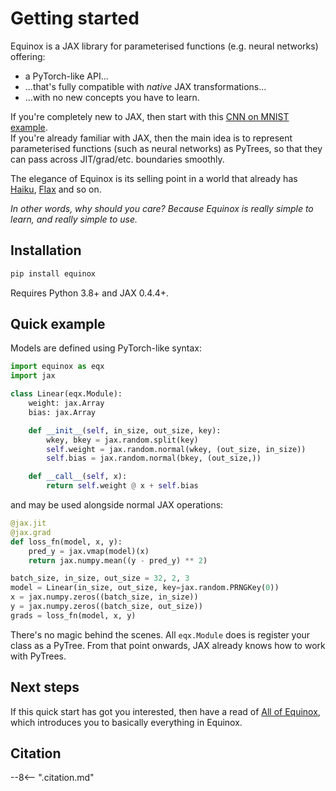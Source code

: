 # Getting started

Equinox is a JAX library for parameterised functions (e.g. neural networks) offering:

- a PyTorch-like API...
- ...that's fully compatible with *native* JAX transformations...
- ...with no new concepts you have to learn.

If you're completely new to JAX, then start with this [CNN on MNIST example](https://docs.kidger.site/equinox/examples/mnist/).  
If you're already familiar with JAX, then the main idea is to represent parameterised functions (such as neural networks) as PyTrees, so that they can pass across JIT/grad/etc. boundaries smoothly.

The elegance of Equinox is its selling point in a world that already has [Haiku](https://github.com/deepmind/dm-haiku), [Flax](https://github.com/google/flax) and so on.

_In other words, why should you care? Because Equinox is really simple to learn, and really simple to use._

## Installation

```bash
pip install equinox
```

Requires Python 3.8+ and JAX 0.4.4+.

## Quick example

Models are defined using PyTorch-like syntax:

```python
import equinox as eqx
import jax

class Linear(eqx.Module):
    weight: jax.Array
    bias: jax.Array

    def __init__(self, in_size, out_size, key):
        wkey, bkey = jax.random.split(key)
        self.weight = jax.random.normal(wkey, (out_size, in_size))
        self.bias = jax.random.normal(bkey, (out_size,))

    def __call__(self, x):
        return self.weight @ x + self.bias
```

and may be used alongside normal JAX operations:

```python
@jax.jit
@jax.grad
def loss_fn(model, x, y):
    pred_y = jax.vmap(model)(x)
    return jax.numpy.mean((y - pred_y) ** 2)

batch_size, in_size, out_size = 32, 2, 3
model = Linear(in_size, out_size, key=jax.random.PRNGKey(0))
x = jax.numpy.zeros((batch_size, in_size))
y = jax.numpy.zeros((batch_size, out_size))
grads = loss_fn(model, x, y)
```

There's no magic behind the scenes. All `eqx.Module` does is register your class as a PyTree. From that point onwards, JAX already knows how to work with PyTrees.

## Next steps

If this quick start has got you interested, then have a read of [All of Equinox](./all-of-equinox.md), which introduces you to basically everything in Equinox.

## Citation

--8<-- ".citation.md"
